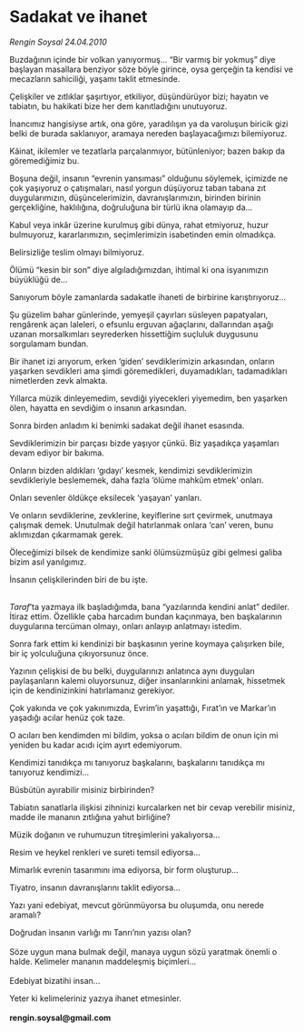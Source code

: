 # Sadakat ve ihanet

*Rengin Soysal 24.04.2010*

<div class="yazi"><p>Buzdağının içinde bir volkan yanıyormuş... “Bir varmış bir yokmuş” diye başlayan masallara benziyor söze böyle girince, oysa gerçeğin ta kendisi ve mecazların sahiciliği, yaşamı taklit etmesinde.</p>
<p>Çelişkiler ve zıtlıklar şaşırtıyor, etkiliyor, düşündürüyor bizi; hayatın ve tabiatın, bu hakikati bize her dem kanıtladığını unutuyoruz.</p>
<p>İnancımız hangisiyse artık, ona göre, yaradılışın ya da varoluşun biricik gizi belki de burada saklanıyor, aramaya nereden başlayacağımızı bilemiyoruz.</p>
<p>Kâinat, ikilemler ve tezatlarla parçalanmıyor, bütünleniyor; bazen bakıp da göremediğimiz bu.</p>
<p>Boşuna değil, insanın “evrenin yansıması” olduğunu söylemek, içimizde ne çok yaşıyoruz o çatışmaları, nasıl yorgun düşüyoruz taban tabana zıt duygularımızın, düşüncelerimizin, davranışlarımızın, birinden birinin gerçekliğine, haklılığına, doğruluğuna bir türlü ikna olamayıp da...</p>
<p>Kabul veya inkâr üzerine kurulmuş gibi dünya, rahat etmiyoruz, huzur bulmuyoruz, kararlarımızın, seçimlerimizin isabetinden emin olmadıkça.</p>
<p>Belirsizliğe teslim olmayı bilmiyoruz.</p>
<p>Ölümü “kesin bir son” diye algıladığımızdan, ihtimal ki ona isyanımızın büyüklüğü de...</p>
<p>Sanıyorum böyle zamanlarda sadakatle ihaneti de birbirine karıştırıyoruz...</p>
<p>Şu güzelim bahar günlerinde, yemyeşil çayırları süsleyen papatyaları, rengârenk açan laleleri, o efsunlu erguvan ağaçlarını, dallarından aşağı uzanan morsalkımları seyrederken hissettiğim suçluluk duygusunu sorgulamam bundan.</p>
<p>Bir ihanet izi arıyorum, erken ‘giden’ sevdiklerimizin arkasından, onların yaşarken sevdikleri ama şimdi göremedikleri, duyamadıkları, tadamadıkları nimetlerden zevk almakta.</p>
<p>Yıllarca müzik dinleyemedim, sevdiği yiyecekleri yiyemedim, ben yaşarken ölen, hayatta en sevdiğim o insanın arkasından.</p>
<p>Sonra birden anladım ki benimki sadakat değil ihanet esasında.</p>
<p>Sevdiklerimizin bir parçası bizde yaşıyor çünkü. Biz yaşadıkça yaşamları devam ediyor bir bakıma.</p>
<p>Onların bizden aldıkları ‘gıdayı’ kesmek, kendimizi sevdiklerimizin sevdikleriyle beslememek, daha fazla ‘ölüme mahkûm etmek’ onları. </p>
<p>Onları sevenler öldükçe eksilecek ‘yaşayan’ yanları.</p>
<p>Ve onların sevdiklerine, zevklerine, keyiflerine sırt çevirmek, unutmaya çalışmak demek. Unutulmak değil hatırlanmak onlara ‘can’ veren, bunu aklımızdan çıkarmamak gerek.</p>
<p>Öleceğimizi bilsek de kendimize sanki ölümsüzmüşüz gibi gelmesi galiba bizim asıl yanılgımız.</p>
<p>İnsanın çelişkilerinden biri de bu işte. </p>
<p><i><br/>Taraf</i>’ta yazmaya ilk başladığımda, bana “yazılarında kendini anlat” dediler. İtiraz ettim. Özellikle çaba harcadım bundan kaçınmaya, ben başkalarının duygularına tercüman olmayı, onları anlayıp anlatmayı istedim. </p>
<p>Sonra fark ettim ki kendinizi bir başkasının yerine koymaya çalışırken bile, bir iç yolculuğuna çıkıyorsunuz önce.</p>
<p>Yazının çelişkisi de bu belki, duygularınızı anlatınca aynı duyguları paylaşanların kalemi oluyorsunuz, diğer insanlarınkini anlamak, hissetmek için de kendinizinkini hatırlamanız gerekiyor.</p>
<p>Çok yakında ve çok yakınımızda, Evrim’in yaşattığı, Fırat’ın ve Markar’ın yaşadığı acılar henüz çok taze.</p>
<p>O acıları ben kendimden mi bildim, yoksa o acıları bildim de onun için mi yeniden bu kadar acıdı içim ayırt edemiyorum.</p>
<p>Kendimizi tanıdıkça mı tanıyoruz başkalarını, başkalarını tanıdıkça mı tanıyoruz kendimizi...</p>
<p>Büsbütün ayırabilir misiniz birbirinden?</p>
<p>Tabiatın sanatlarla ilişkisi zihninizi kurcalarken net bir cevap verebilir misiniz, madde ile mananın zıtlığına yahut birliğine?</p>
<p>Müzik doğanın ve ruhumuzun titreşimlerini yakalıyorsa...</p>
<p>Resim ve heykel renkleri ve sureti temsil ediyorsa...</p>
<p>Mimarlık evrenin tasarımını ima ediyorsa, bir form oluşturup...</p>
<p>Tiyatro, insanın davranışlarını taklit ediyorsa...</p>
<p>Yazı yani edebiyat, mevcut görünmüyorsa bu oluşumda, onu nerede aramalı?</p>
<p>Doğrudan insanın varlığı mı Tanrı’nın yazısı olan?<br/><br/>Söze uygun mana bulmak değil, manaya uygun sözü yaratmak önemli o halde. Kelimeler mananın maddeleşmiş biçimleri...<br/><br/>Edebiyat bizatihi insan...</p>
<p>Yeter ki kelimeleriniz yazıya ihanet etmesinler.<br/><br/><b>rengin.soysal@gmail.com</b></p></div>
